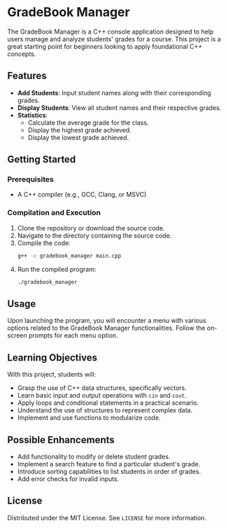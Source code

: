 
# GradeBook Manager

The GradeBook Manager is a C++ console application designed to help users manage and analyze students' grades for a course. This project is a great starting point for beginners looking to apply foundational C++ concepts.

## Features

- **Add Students**: Input student names along with their corresponding grades.
- **Display Students**: View all student names and their respective grades.
- **Statistics**:
  - Calculate the average grade for the class.
  - Display the highest grade achieved.
  - Display the lowest grade achieved.

## Getting Started

### Prerequisites

- A C++ compiler (e.g., GCC, Clang, or MSVC)

### Compilation and Execution

1. Clone the repository or download the source code.
2. Navigate to the directory containing the source code.
3. Compile the code:
   ```bash
   g++ -o gradebook_manager main.cpp
   ```
4. Run the compiled program:
   ```bash
   ./gradebook_manager
   ```

## Usage

Upon launching the program, you will encounter a menu with various options related to the GradeBook Manager functionalities. Follow the on-screen prompts for each menu option.

## Learning Objectives

With this project, students will:

- Grasp the use of C++ data structures, specifically vectors.
- Learn basic input and output operations with `cin` and `cout`.
- Apply loops and conditional statements in a practical scenario.
- Understand the use of structures to represent complex data.
- Implement and use functions to modularize code.

## Possible Enhancements

- Add functionality to modify or delete student grades.
- Implement a search feature to find a particular student's grade.
- Introduce sorting capabilities to list students in order of grades.
- Add error checks for invalid inputs.

## License

Distributed under the MIT License. See `LICENSE` for more information.


